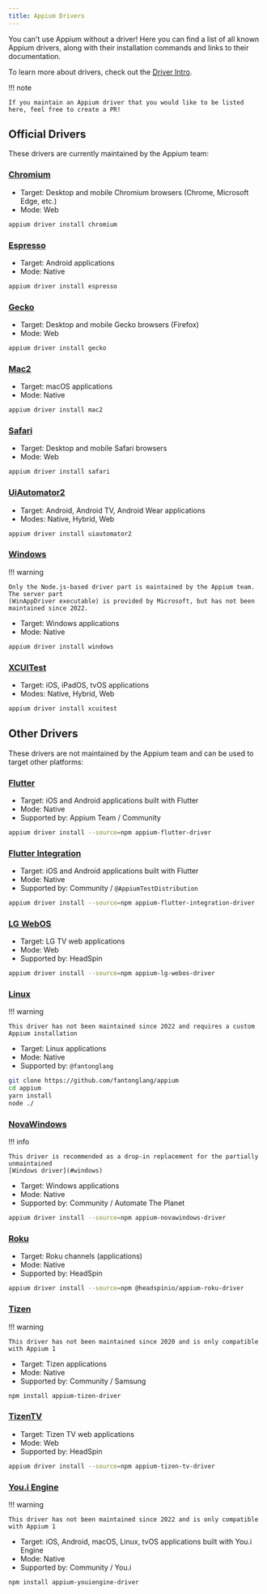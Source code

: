 ```yaml
---
title: Appium Drivers
---
```


You can't use Appium without a driver! Here you can find a list of all known Appium drivers,
along with their installation commands and links to their documentation.

To learn more about drivers, check out the [Driver Intro](../intro/drivers.md).

!!! note

```
If you maintain an Appium driver that you would like to be listed here, feel free to create a PR!
```

## Official Drivers

These drivers are currently maintained by the Appium team:

### [Chromium](https://github.com/appium/appium-chromium-driver)

- Target: Desktop and mobile Chromium browsers (Chrome, Microsoft Edge, etc.)
- Mode: Web

```sh title="Install This Driver"
appium driver install chromium
```

### [Espresso](https://github.com/appium/appium-espresso-driver)

- Target: Android applications
- Mode: Native

```sh title="Install This Driver"
appium driver install espresso
```

### [Gecko](https://github.com/appium/appium-geckodriver)

- Target: Desktop and mobile Gecko browsers (Firefox)
- Mode: Web

```sh title="Install This Driver"
appium driver install gecko
```

### [Mac2](https://github.com/appium/appium-mac2-driver)

- Target: macOS applications
- Mode: Native

```sh title="Install This Driver"
appium driver install mac2
```

### [Safari](https://github.com/appium/appium-safari-driver)

- Target: Desktop and mobile Safari browsers
- Mode: Web

```sh title="Install This Driver"
appium driver install safari
```

### [UiAutomator2](https://github.com/appium/appium-uiautomator2-driver)

- Target: Android, Android TV, Android Wear applications
- Modes: Native, Hybrid, Web

```sh title="Install This Driver"
appium driver install uiautomator2
```

### [Windows](https://github.com/appium/appium-windows-driver)

!!! warning

```
Only the Node.js-based driver part is maintained by the Appium team. The server part
(WinAppDriver executable) is provided by Microsoft, but has not been maintained since 2022.
```

- Target: Windows applications
- Mode: Native

```sh title="Install This Driver"
appium driver install windows
```

### [XCUITest](https://appium.github.io/appium-xcuitest-driver/)

- Target: iOS, iPadOS, tvOS applications
- Modes: Native, Hybrid, Web

```sh title="Install This Driver"
appium driver install xcuitest
```

## Other Drivers

These drivers are not maintained by the Appium team and can be used to target other platforms:

### [Flutter](https://github.com/appium/appium-flutter-driver)

- Target: iOS and Android applications built with Flutter
- Mode: Native
- Supported by: Appium Team / Community

```sh title="Install This Driver"
appium driver install --source=npm appium-flutter-driver
```

### [Flutter Integration](https://github.com/AppiumTestDistribution/appium-flutter-integration-driver)

- Target: iOS and Android applications built with Flutter
- Mode: Native
- Supported by: Community / `@AppiumTestDistribution`

```sh title="Install This Driver"
appium driver install --source=npm appium-flutter-integration-driver
```

### [LG WebOS](https://github.com/headspinio/appium-lg-webos-driver)

- Target: LG TV web applications
- Mode: Web
- Supported by: HeadSpin

```sh title="Install This Driver"
appium driver install --source=npm appium-lg-webos-driver
```

### [Linux](https://github.com/fantonglang/appium-linux-driver)

!!! warning

```
This driver has not been maintained since 2022 and requires a custom Appium installation
```

- Target: Linux applications
- Mode: Native
- Supported by: `@fantonglang`

```sh title="Install This Driver"
git clone https://github.com/fantonglang/appium
cd appium
yarn install
node ./
```

### [NovaWindows](https://github.com/AutomateThePlanet/appium-novawindows-driver)

!!! info

```
This driver is recommended as a drop-in replacement for the partially unmaintained
[Windows driver](#windows)
```

- Target: Windows applications
- Mode: Native
- Supported by: Community / Automate The Planet

```sh title="Install This Driver"
appium driver install --source=npm appium-novawindows-driver
```

### [Roku](https://github.com/headspinio/appium-roku-driver)

- Target: Roku channels (applications)
- Mode: Native
- Supported by: HeadSpin

```sh title="Install This Driver"
appium driver install --source=npm @headspinio/appium-roku-driver
```

### [Tizen](https://github.com/Samsung/appium-tizen-driver)

!!! warning

```
This driver has not been maintained since 2020 and is only compatible with Appium 1
```

- Target: Tizen applications
- Mode: Native
- Supported by: Community / Samsung

```sh title="Install This Driver"
npm install appium-tizen-driver
```

### [TizenTV](https://github.com/headspinio/appium-tizen-tv-driver)

- Target: Tizen TV web applications
- Mode: Web
- Supported by: HeadSpin

```sh title="Install This Driver"
appium driver install --source=npm appium-tizen-tv-driver
```

### [You.i Engine](https://github.com/YOU-i-Labs/appium-youiengine-driver)

!!! warning

```
This driver has not been maintained since 2022 and is only compatible with Appium 1
```

- Target: iOS, Android, macOS, Linux, tvOS applications built with You.i Engine
- Mode: Native
- Supported by: Community / You.i

```sh title="Install This Driver"
npm install appium-youiengine-driver
```
